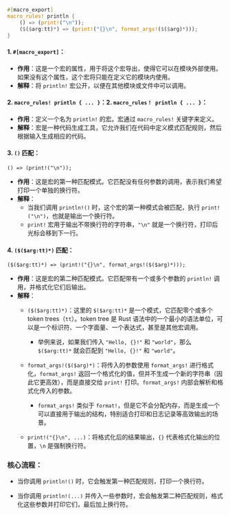 ```rust
#[macro_export]
macro_rules! println {
    () => (print!("\n"));
    ($($arg:tt)*) => (print!("{}\n", format_args!($($arg)*)));
}
```
#### 1. `#[macro_export]`：
- **作用**：这是一个宏的属性，用于将这个宏导出，使得它可以在模块外部使用。如果没有这个属性，这个宏将只能在定义它的模块内使用。
- **解释**：将 `println!` 宏公开，以便在其他模块或文件中可以调用。
#### 2. `macro_rules! println { ... }`：2. `macro_rules！ println { ... }`：
- **作用**：定义一个名为 `println!` 的宏。宏通过 `macro_rules!` 关键字来定义。
- **解释**：宏是一种代码生成工具，它允许我们在代码中定义模式匹配规则，然后根据输入生成相应的代码。
#### 3. `()` 匹配：
`() => (print!("\n"));`
- **作用**：这是宏的第一种匹配模式。它匹配没有任何参数的调用，表示我们希望打印一个单独的换行符。
- **解释**：
    - 当我们调用 `println!()` 时，这个宏的第一种模式会被匹配，执行 `print!("\n")`，也就是输出一个换行符。
    - `print!` 宏用于输出不带换行符的字符串，`"\n"` 就是一个换行符，打印后光标会移到下一行。
#### 4. `($($arg:tt)*)` 匹配：

`($($arg:tt)*) => (print!("{}\n", format_args!($($arg)*)));`

- **作用**：这是宏的第二种匹配模式。它匹配带有一个或多个参数的 `println!` 调用，并格式化它们后输出。
- **解释**：
    - `($($arg:tt)*)`：这里的 `$($arg:tt)*` 是一个模式，它匹配零个或多个 token trees（`tt`）。token tree 是 Rust 语法中的一个最小的语法单位，可以是一个标识符、一个字面量、一个表达式，甚至是其他宏调用。
        - 举例来说，如果我们传入 `"Hello, {}!"` 和 `"world"`，那么 `$($arg:tt)*` 就会匹配到 `"Hello, {}!"` 和 `"world"`。
    - `format_args!($($arg)*)`：将传入的参数使用 `format_args!` 进行格式化，`format_args!` 返回一个格式化的值，但并不生成一个新的字符串（因此它更高效），而是直接交给 `print!` 打印。`format_args!` 内部会解析和格式化传入的参数。
        - `format_args!` 类似于 `format!`，但是它不会分配内存，而是生成一个可以直接用于输出的结构，特别适合打印和日志记录等高效输出的场景。
            
    - `print!("{}\n", ...)`：将格式化后的结果输出，`{}` 代表格式化输出的位置，`\n` 是强制换行符。
        

### 核心流程：

- 当你调用 `println!()` 时，它会触发第一种匹配规则，打印一个换行符。
    
- 当你调用 `println!(...)` 并传入一些参数时，宏会触发第二种匹配规则，格式化这些参数并打印它们，最后加上换行符。